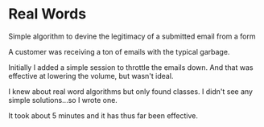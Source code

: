 # Real Words
Simple algorithm to devine the legitimacy of a submitted email from a form

A customer was receiving a ton of emails with the typical garbage.

Initially I added a simple session to throttle the emails down. And that was effective at lowering the volume, but wasn't ideal.

I knew about real word algorithms but only found classes. I didn't see any simple solutions...so I wrote one.

It took about 5 minutes and it has thus far been effective.
